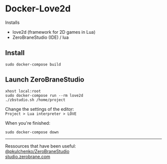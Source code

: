 
# Docker-Love2d

Installs

* love2d (framework for 2D games in Lua)
* ZeroBraneStudio (IDE) / lua

## Install

    sudo docker-compose build

## Launch ZeroBraneStudio

    xhost local:root
    sudo docker-compose run --rm love2d
    ./zbstudio.sh /home/project

Change the settings of the editor:  
`Project > Lua interpreter > LÖVE`

When you're finished:

    sudo docker-compose down

---

Ressources that have been useful:  
[@pkulchenko/ZeroBraneStudio](https://github.com/pkulchenko/ZeroBraneStudio)  
[studio.zerobrane.com](https://studio.zerobrane.com/download?not-this-time)